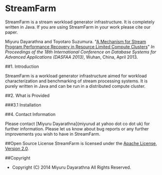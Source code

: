 StreamFarm
==========

StreamFarm is a stream workload generator infrastructure. It is completely written in Java. If you are using StreamFarm in your work please cite our paper. 

Miyuru Dayarathna and Toyotaro Suzumura. "[A Mechanism for Stream Program Performance Recovery in Resource Limited Compute Clusters](http://dx.doi.org/10.1007/978-3-642-37450-0_12)" *In Proceedings of the 18th International Conference on Database Systems for Advanced Applications (DASFAA 2013)*,  Wuhan, China, April 2013.

##1. Introduction

StreamFarm is a workload generator infrastructure aimed for workload characterization and benchmarking of stream processing systems. It is purely written in Java and can be run in a distributed compute cluster.

##2. What is Provided



###3.1 Installation

##4. Contact Information

Please contact [Miyuru Dayarathna](miyurud at yahoo dot co dot uk) for further information. Please let us know about bug reports or any further improvements you wish to have in StreamFarm.


##Open Source License
StreamFarm is licensed under the [Apache License, Version 2.0](http://www.apache.org/licenses/LICENSE-2.0).

##Copyright
* Copyright (C) 2014 Miyuru Dayarathna All Rights Reserved.

